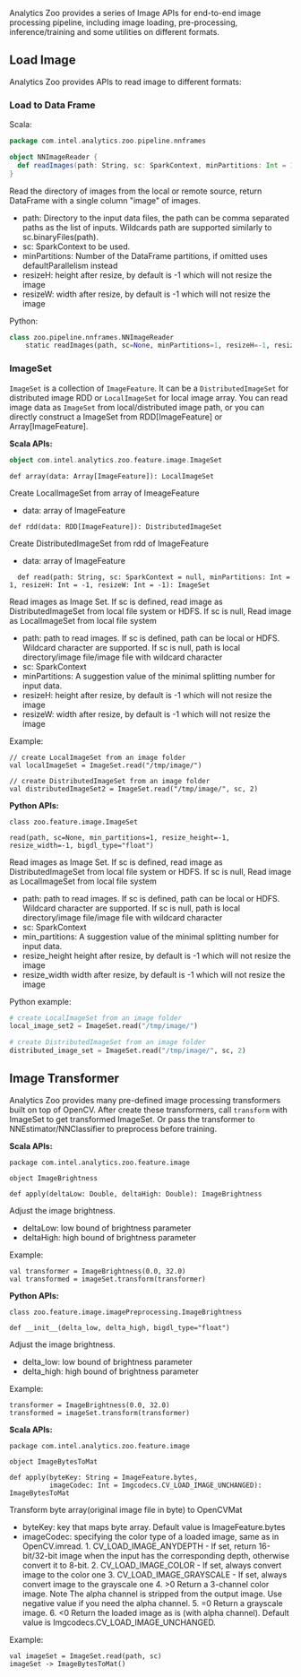 Analytics Zoo provides a series of Image APIs for end-to-end image processing pipeline, including image loading, pre-processing, inference/training and some utilities on different formats.

## Load Image
Analytics Zoo provides APIs to read image to different formats:

### Load to Data Frame
Scala:
```scala
package com.intel.analytics.zoo.pipeline.nnframes

object NNImageReader {
  def readImages(path: String, sc: SparkContext, minPartitions: Int = 1, resizeH: Int = -1, resizeW: Int = -1): DataFrame
}
```

Read the directory of images from the local or remote source, return DataFrame with a single column "image" of images.

* path: Directory to the input data files, the path can be comma separated paths as the list of inputs. Wildcards path are supported similarly to sc.binaryFiles(path).
* sc: SparkContext to be used.
* minPartitions: Number of the DataFrame partitions, if omitted uses defaultParallelism instead
* resizeH: height after resize, by default is -1 which will not resize the image
* resizeW: width after resize, by default is -1 which will not resize the image
  
Python:
```python
class zoo.pipeline.nnframes.NNImageReader
    static readImages(path, sc=None, minPartitions=1, resizeH=-1, resizeW=-1, bigdl_type="float")
```
### ImageSet
`ImageSet` is a collection of `ImageFeature`. It can be a `DistributedImageSet` for distributed image RDD or
 `LocalImageSet` for local image array.
You can read image data as `ImageSet` from local/distributed image path, or you can directly construct a ImageSet from RDD[ImageFeature] or Array[ImageFeature].

**Scala APIs:**

```scala
object com.intel.analytics.zoo.feature.image.ImageSet
```

```
def array(data: Array[ImageFeature]): LocalImageSet
```
Create LocalImageSet from array of ImeageFeature
  
* data: array of ImageFeature

```
def rdd(data: RDD[ImageFeature]): DistributedImageSet
```
Create DistributedImageSet from rdd of ImageFeature

* data: array of ImageFeature
```
  def read(path: String, sc: SparkContext = null, minPartitions: Int = 1, resizeH: Int = -1, resizeW: Int = -1): ImageSet
```
Read images as Image Set.
If sc is defined, read image as DistributedImageSet from local file system or HDFS.
If sc is null, Read image as LocalImageSet from local file system

* path: path to read images. If sc is defined, path can be local or HDFS. Wildcard character are supported. If sc is null, path is local directory/image file/image file with wildcard character
* sc: SparkContext
* minPartitions: A suggestion value of the minimal splitting number for input data.
* resizeH: height after resize, by default is -1 which will not resize the image
* resizeW: width after resize, by default is -1 which will not resize the image
   
Example:
```
// create LocalImageSet from an image folder
val localImageSet = ImageSet.read("/tmp/image/")

// create DistributedImageSet from an image folder
val distributedImageSet2 = ImageSet.read("/tmp/image/", sc, 2)
```

**Python APIs:**

```
class zoo.feature.image.ImageSet
```
```
read(path, sc=None, min_partitions=1, resize_height=-1, resize_width=-1, bigdl_type="float")
```
Read images as Image Set.
If sc is defined, read image as DistributedImageSet from local file system or HDFS.
If sc is null, Read image as LocalImageSet from local file system

* path: path to read images. If sc is defined, path can be local or HDFS. Wildcard character are supported. If sc is null, path is local directory/image file/image file with wildcard character
* sc: SparkContext
* min_partitions: A suggestion value of the minimal splitting number for input data.
* resize_height height after resize, by default is -1 which will not resize the image
* resize_width width after resize, by default is -1 which will not resize the image

Python example:
```python
# create LocalImageSet from an image folder
local_image_set2 = ImageSet.read("/tmp/image/")

# create DistributedImageSet from an image folder
distributed_image_set = ImageSet.read("/tmp/image/", sc, 2)
```

## Image Transformer
Analytics Zoo provides many pre-defined image processing transformers built on top of OpenCV. After create these transformers, call `transform` with ImageSet to get transformed ImageSet. Or pass the transformer to NNEstimator/NNClassifier to preprocess before training. 

**Scala APIs:**
```
package com.intel.analytics.zoo.feature.image

object ImageBrightness

def apply(deltaLow: Double, deltaHigh: Double): ImageBrightness
```
Adjust the image brightness.

* deltaLow: low bound of brightness parameter
* deltaHigh: high bound of brightness parameter

Example:
```
val transformer = ImageBrightness(0.0, 32.0)
val transformed = imageSet.transform(transformer)
```

**Python APIs:**
```
class zoo.feature.image.imagePreprocessing.ImageBrightness

def __init__(delta_low, delta_high, bigdl_type="float")
```
Adjust the image brightness.

* delta_low: low bound of brightness parameter
* delta_high: high bound of brightness parameter

Example:
```
transformer = ImageBrightness(0.0, 32.0)
transformed = imageSet.transform(transformer)
```

**Scala APIs:**
```
package com.intel.analytics.zoo.feature.image

object ImageBytesToMat

def apply(byteKey: String = ImageFeature.bytes,
          imageCodec: Int = Imgcodecs.CV_LOAD_IMAGE_UNCHANGED): ImageBytesToMat
```
Transform byte array(original image file in byte) to OpenCVMat

* byteKey: key that maps byte array. Default value is ImageFeature.bytes
* imageCodec: specifying the color type of a loaded image, same as in OpenCV.imread.
              1. CV_LOAD_IMAGE_ANYDEPTH - If set, return 16-bit/32-bit image when the input has the corresponding depth, otherwise convert it to 8-bit.
              2. CV_LOAD_IMAGE_COLOR - If set, always convert image to the color one
              3. CV_LOAD_IMAGE_GRAYSCALE - If set, always convert image to the grayscale one
              4. >0 Return a 3-channel color image.
              Note The alpha channel is stripped from the output image. Use negative value if you need the alpha channel.
              5. =0 Return a grayscale image.
              6. <0 Return the loaded image as is (with alpha channel).
              Default value is Imgcodecs.CV_LOAD_IMAGE_UNCHANGED.

Example:
```
val imageSet = ImageSet.read(path, sc)
imageSet -> ImageBytesToMat()
```
